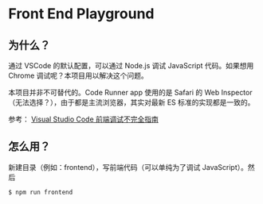# Front End Playground

## 为什么？
通过 VSCode 的默认配置，可以通过 Node.js 调试 JavaScript 代码。如果想用 Chrome 调试呢？本项目用以解决这个问题。

本项目并非不可替代的。Code Runner app 使用的是 Safari 的 Web Inspector（无法选择？），由于都是主流浏览器，其实对最新 ES 标准的实现都是一致的。

参考：
[Visual Studio Code 前端调试不完全指南
](https://jerryzou.com/posts/vscode-debug-guide/)

## 怎么用？
新建目录（例如：frontend），写前端代码（可以单纯为了调试 JavaScript）。然后

```
$ npm run frontend
```
